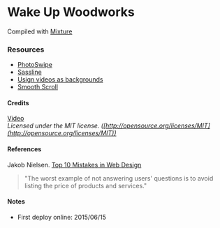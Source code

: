 # Wake Up Woodworks

Compiled with [Mixture](http://mixture.io/)

### Resources

* [PhotoSwipe](http://photoswipe.com)
* [Sassline](http://sassline.com)
* [Usign videos as backgrounds](http://www.inserthtml.com/2013/09/quick-tips-background-videos/)
* [Smooth Scroll](https://github.com/Yappli/smooth-scroll/blob/main/smooth-scroll.min.js)

#### Credits

[Video](https://vimeo.com/groups/freehd/videos/101959142)
<br>
*Licensed under the MIT license. ([http://opensource.org/licenses/MIT](http://opensource.org/licenses/MIT))*

#### References

Jakob Nielsen. [Top 10 Mistakes in Web Design](http://www.nngroup.com/articles/top-10-mistakes-web-design/)<br>
>"The worst example of not answering users' questions is to avoid listing the price of products and services."

#### Notes

* First deploy online: 2015/06/15